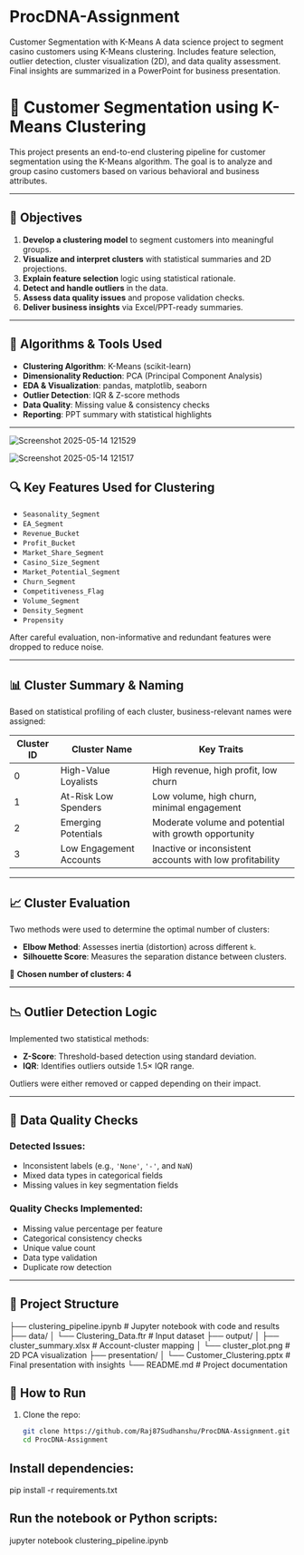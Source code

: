 # ProcDNA-Assignment
Customer Segmentation with K-Means A data science project to segment casino customers using K-Means clustering. Includes feature selection, outlier detection, cluster visualization (2D), and data quality assessment. Final insights are summarized in a PowerPoint for business presentation.

# 🎯 Customer Segmentation using K-Means Clustering

This project presents an end-to-end clustering pipeline for customer segmentation using the K-Means algorithm. The goal is to analyze and group casino customers based on various behavioral and business attributes.

---

## 📌 Objectives

1. **Develop a clustering model** to segment customers into meaningful groups.
2. **Visualize and interpret clusters** with statistical summaries and 2D projections.
3. **Explain feature selection** logic using statistical rationale.
4. **Detect and handle outliers** in the data.
5. **Assess data quality issues** and propose validation checks.
6. **Deliver business insights** via Excel/PPT-ready summaries.

---

## 🧠 Algorithms & Tools Used

- **Clustering Algorithm**: K-Means (scikit-learn)
- **Dimensionality Reduction**: PCA (Principal Component Analysis)
- **EDA & Visualization**: pandas, matplotlib, seaborn
- **Outlier Detection**: IQR & Z-score methods
- **Data Quality**: Missing value & consistency checks
- **Reporting**: PPT summary with statistical highlights

---
![Screenshot 2025-05-14 121529](https://github.com/user-attachments/assets/6e954ead-f081-410d-961e-3fb6996935dd)

![Screenshot 2025-05-14 121517](https://github.com/user-attachments/assets/d5268457-1b7e-4efc-bb94-247f9e122622)

## 🔍 Key Features Used for Clustering

- `Seasonality_Segment`
- `EA_Segment`
- `Revenue_Bucket`
- `Profit_Bucket`
- `Market_Share_Segment`
- `Casino_Size_Segment`
- `Market_Potential_Segment`
- `Churn_Segment`
- `Competitiveness_Flag`
- `Volume_Segment`
- `Density_Segment`
- `Propensity`

After careful evaluation, non-informative and redundant features were dropped to reduce noise.

---

## 📊 Cluster Summary & Naming

Based on statistical profiling of each cluster, business-relevant names were assigned:

| Cluster ID | Cluster Name             | Key Traits                                                  |
|------------|--------------------------|-------------------------------------------------------------|
| 0          | High-Value Loyalists     | High revenue, high profit, low churn                        |
| 1          | At-Risk Low Spenders     | Low volume, high churn, minimal engagement                  |
| 2          | Emerging Potentials      | Moderate volume and potential with growth opportunity       |
| 3          | Low Engagement Accounts  | Inactive or inconsistent accounts with low profitability    |

---

## 📈 Cluster Evaluation

Two methods were used to determine the optimal number of clusters:

- **Elbow Method**: Assesses inertia (distortion) across different `k`.
- **Silhouette Score**: Measures the separation distance between clusters.

📌 **Chosen number of clusters: 4**

---

## 📉 Outlier Detection Logic

Implemented two statistical methods:
- **Z-Score**: Threshold-based detection using standard deviation.
- **IQR**: Identifies outliers outside 1.5× IQR range.

Outliers were either removed or capped depending on their impact.

---

## 🧪 Data Quality Checks

### Detected Issues:
- Inconsistent labels (e.g., `'None'`, `'-'`, and `NaN`)
- Mixed data types in categorical fields
- Missing values in key segmentation fields

### Quality Checks Implemented:
- Missing value percentage per feature
- Categorical consistency checks
- Unique value count
- Data type validation
- Duplicate row detection

---

## 📂 Project Structure

├── clustering_pipeline.ipynb # Jupyter notebook with code and results
├── data/
│ └── Clustering_Data.ftr # Input dataset
├── output/
│ ├── cluster_summary.xlsx # Account-cluster mapping
│ └── cluster_plot.png # 2D PCA visualization
├── presentation/
│ └── Customer_Clustering.pptx # Final presentation with insights
└── README.md # Project documentation

## 🚀 How to Run

1. Clone the repo:
   ```bash
   git clone https://github.com/Raj87Sudhanshu/ProcDNA-Assignment.git
   cd ProcDNA-Assignment

## Install dependencies:
pip install -r requirements.txt

## Run the notebook or Python scripts:
jupyter notebook clustering_pipeline.ipynb
